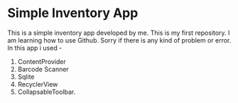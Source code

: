 # Simple Inventory App
This is a simple inventory app developed by me. This is my first repository. I am learning how to use Github. Sorry if there is any kind of problem or error. In this app i used -

1. ContentProvider
2. Barcode Scanner
3. Sqlite 
4. RecyclerView
5. CollapsableToolbar.
